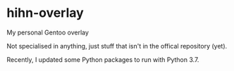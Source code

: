 # hihn-overlay

My personal Gentoo overlay

Not specialised in anything, just stuff that isn't in the offical repository (yet).

Recently, I updated some Python packages to run with Python 3.7.
